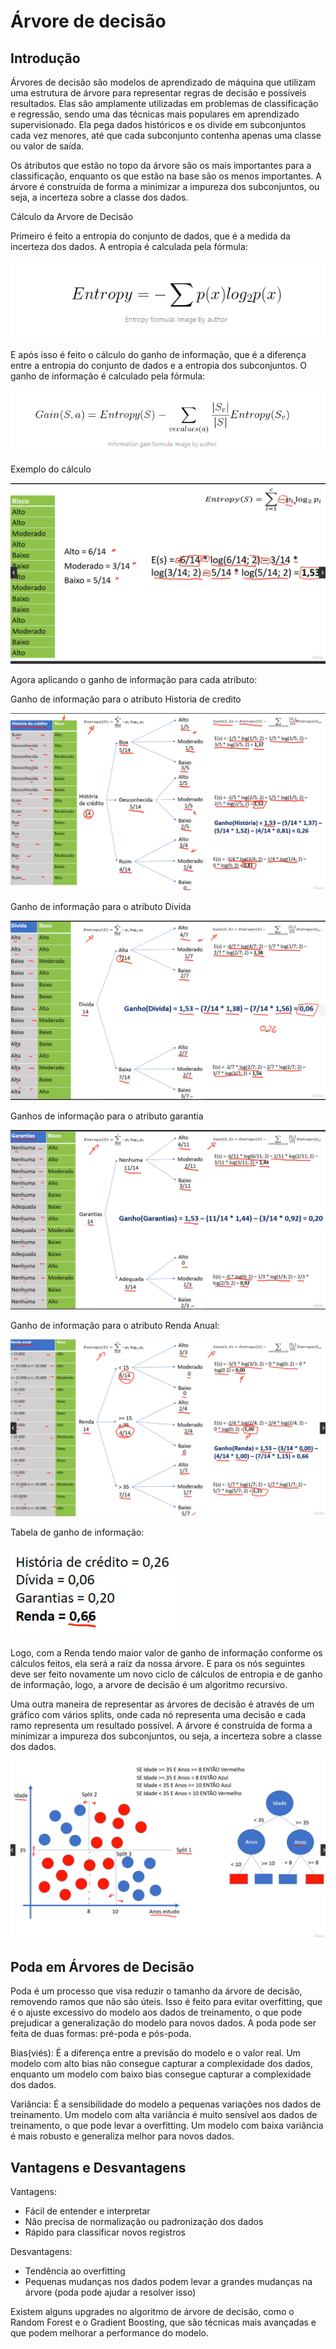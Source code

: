 # Árvore de decisão 


## Introdução

Árvores de decisão são modelos de aprendizado de máquina que utilizam uma estrutura de árvore para representar regras de decisão e possíveis resultados. Elas são amplamente utilizadas em problemas de classificação e regressão, sendo uma das técnicas mais populares em aprendizado supervisionado. Ela pega dados históricos e os divide em subconjuntos cada vez menores, até que cada subconjunto contenha apenas uma classe ou valor de saída. 

Os átributos que estão no topo da árvore são os mais importantes para a classificação, enquanto os que estão na base são os menos importantes. A árvore é construída de forma a minimizar a impureza dos subconjuntos, ou seja, a incerteza sobre a classe dos dados.

Cálculo da Arvore de Decisão

Primeiro é feito a entropia do conjunto de dados, que é a medida da incerteza dos dados. A entropia é calculada pela fórmula:

![alt text](image.png)

E após isso é feito o cálculo do ganho de informação, que é a diferença entre a entropia do conjunto de dados e a entropia dos subconjuntos. O ganho de informação é calculado pela fórmula:

![alt text](image-1.png)

Exemplo do cálculo

![alt text](image-2.png)

Agora aplicando o ganho de informação para cada atributo:

Ganho de informação para o atributo Historia de credito

![alt text](image-3.png)

Ganho de informação para o atributo Divida

![alt text](image-4.png)

Ganhos de informação para o atributo garantia

![alt text](image-5.png)

Ganho de informação para o atributo Renda Anual:

![s](image-6.png)

Tabela de ganho de informação:

![alt text](image-7.png)

Logo, com a Renda tendo maior valor de ganho de informação conforme os cálculos feitos, ela será a raiz da nossa árvore. E para os nós seguintes deve ser feito novamente um novo ciclo de cálculos de entropia e de ganho de informação, logo, a arvore de decisão é um algoritmo recursivo.


Uma outra maneira de representar as árvores de decisão é através de um gráfico com vários splits, onde cada nó representa uma decisão e cada ramo representa um resultado possível. A árvore é construída de forma a minimizar a impureza dos subconjuntos, ou seja, a incerteza sobre a classe dos dados.

![alt text](image-8.png)

## Poda em Árvores de Decisão

Poda é um processo que visa reduzir o tamanho da árvore de decisão, removendo ramos que não são úteis. Isso é feito para evitar overfitting, que é o ajuste excessivo do modelo aos dados de treinamento, o que pode prejudicar a generalização do modelo para novos dados. A poda pode ser feita de duas formas: pré-poda e pós-poda.

Bias(viés): É a diferença entre a previsão do modelo e o valor real. Um modelo com alto bias não consegue capturar a complexidade dos dados, enquanto um modelo com baixo bias consegue capturar a complexidade dos dados.

Variância: É a sensibilidade do modelo a pequenas variações nos dados de treinamento. Um modelo com alta variância é muito sensível aos dados de treinamento, o que pode levar a overfitting. Um modelo com baixa variância é mais robusto e generaliza melhor para novos dados.


## Vantagens e Desvantagens

Vantagens:

- Fácil de entender e interpretar
- Não precisa de normalização ou padronização dos dados
- Rápido para classificar novos registros

Desvantagens:

- Tendência ao overfitting
- Pequenas mudanças nos dados podem levar a grandes mudanças na árvore (poda pode ajudar a resolver isso)


Existem alguns upgrades no algoritmo de árvore de decisão, como o Random Forest e o Gradient Boosting, que são técnicas mais avançadas e que podem melhorar a performance do modelo.
